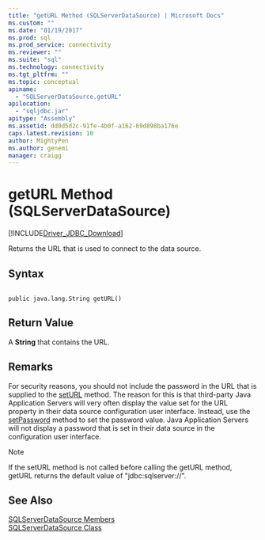 ```yaml
---
title: "getURL Method (SQLServerDataSource) | Microsoft Docs"
ms.custom: ""
ms.date: "01/19/2017"
ms.prod: sql
ms.prod_service: connectivity
ms.reviewer: ""
ms.suite: "sql"
ms.technology: connectivity
ms.tgt_pltfrm: ""
ms.topic: conceptual
apiname: 
  - "SQLServerDataSource.getURL"
apilocation: 
  - "sqljdbc.jar"
apitype: "Assembly"
ms.assetid: dd0d5d2c-91fe-4b0f-a162-69d898ba176e
caps.latest.revision: 10
author: MightyPen
ms.author: genemi
manager: craigg
---
```

# getURL Method (SQLServerDataSource)
[!INCLUDE[Driver_JDBC_Download](../../../includes/driver_jdbc_download.md)]

  Returns the URL that is used to connect to the data source.  
  
## Syntax  
  
```  
  
public java.lang.String getURL()  
```  
  
## Return Value  
 A **String** that contains the URL.  
  
## Remarks  
 For security reasons, you should not include the password in the URL that is supplied to the [setURL](../../../connect/jdbc/reference/seturl-method-sqlserverdatasource.md) method. The reason for this is that third-party Java Application Servers will very often display the value set for the URL property in their data source configuration user interface. Instead, use the [setPassword](../../../connect/jdbc/reference/setpassword-method-sqlserverdatasource.md) method to set the password value. Java Application Servers will not display a password that is set in their data source in the configuration user interface.  
  
> [!NOTE]  
>  If the setURL method is not called before calling the getURL method, getURL returns the default value of "jdbc:sqlserver://".  
  
## See Also  
 [SQLServerDataSource Members](../../../connect/jdbc/reference/sqlserverdatasource-members.md)   
 [SQLServerDataSource Class](../../../connect/jdbc/reference/sqlserverdatasource-class.md)  
  
  
